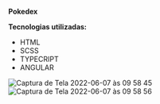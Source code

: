 **Pokedex**

**Tecnologias utilizadas:**
- HTML
- SCSS
- TYPECRIPT
- ANGULAR

![Captura de Tela 2022-06-07 às 09 58 45](https://user-images.githubusercontent.com/56140199/172385905-cad29a02-425d-4c98-854e-fabe2b3d297c.png)
![Captura de Tela 2022-06-07 às 09 58 56](https://user-images.githubusercontent.com/56140199/172385914-6d797ffd-5346-49d3-9ea4-d669cc6f2c12.png)
